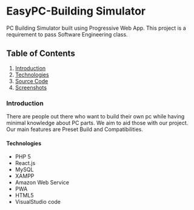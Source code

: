 # EasyPC-Building Simulator
PC Building Simulator built using Progressive Web App. This project is a requirement to pass Software Engineering class. 

## Table of Contents
1. [Introduction](###Introduction)
2. [Technologies](####Technologies)
3. [Source Code](github.com/yudhistiraindyka/EasyPC_BuildingSimulator/php)
4. [Screenshots](github.com/yudhistiraindyka/EasyPC_BuildingSimulator/documentation)

### <a id="Introduction"></a>Introduction ###
There are people out there who want to build their own pc while having minimal knowledge about PC parts. We aim to aid those with our project. 
Our main features are Preset Build and Compatibilities.

#### <a id="Technologies"></a>Technologies ###
* PHP 5
* React.js
* MySQL
* XAMPP
* Amazon Web Service
* PWA
* HTML5
* VisualStudio code
